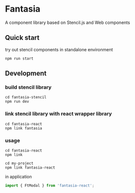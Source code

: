 # Fantasia

A component library based on Stencil.js and Web components

## Quick start
try out stencil components in standalone environment

```shell
npm run start
```

## Development

### build stencil library

```shell
cd fantasia-stencil
npm run dev
```

### link stencil library with react wrapper library
```shell
cd fantasia-react
npm link fantasia
```

### usage

```shell
cd fantasia-react
npm link

cd my-project
npm link fantasia-react
```

in application
```jsx
import { FtModal } from 'fantasia-react';
```
